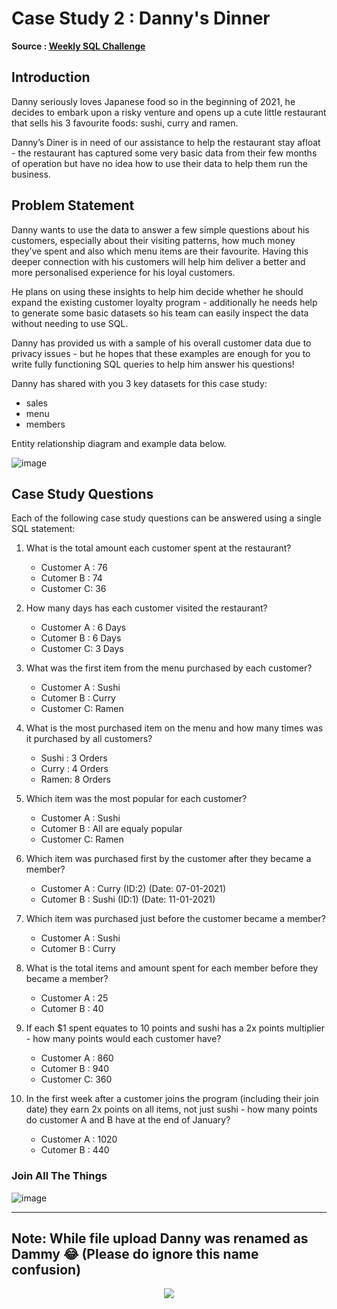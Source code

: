 # Case Study 2 : Danny's Dinner 
**Source :  [Weekly SQL Challenge](https://8weeksqlchallenge.com/case-study-1/)**

## Introduction

Danny seriously loves Japanese food so in the beginning of 2021, he decides to embark upon a risky venture and opens up a cute little restaurant that sells his 3 favourite foods: sushi, curry and ramen.

Danny’s Diner is in need of our assistance to help the restaurant stay afloat - the restaurant has captured some very basic data from their few months of operation but have no idea how to use their data to help them run the business.

## Problem Statement

Danny wants to use the data to answer a few simple questions about his customers, especially about their visiting patterns, how much money they’ve spent and also which menu items are their favourite. Having this deeper connection with his customers will help him deliver a better and more personalised experience for his loyal customers.

He plans on using these insights to help him decide whether he should expand the existing customer loyalty program - additionally he needs help to generate some basic datasets so his team can easily inspect the data without needing to use SQL.

Danny has provided us with a sample of his overall customer data due to privacy issues - but he hopes that these examples are enough for you to write fully functioning SQL queries to help him answer his questions!

Danny has shared with you 3 key datasets for this case study:

* sales
* menu
* members

Entity relationship diagram and example data below.

![image](https://user-images.githubusercontent.com/80534916/184412846-88380224-9190-4936-8159-18182e224e28.png)

## Case Study Questions

Each of the following case study questions can be answered using a single SQL statement:

1. What is the total amount each customer spent at the restaurant?
    * Customer A : 76
    * Cutomer B : 74
    * Customer C: 36

2. How many days has each customer visited the restaurant?
    * Customer A : 6 Days
    * Cutomer B : 6 Days
    * Customer C: 3 Days

3. What was the first item from the menu purchased by each customer?
    * Customer A : Sushi
    * Cutomer B : Curry
    * Customer C: Ramen

4. What is the most purchased item on the menu and how many times was it purchased by all customers?
    * Sushi : 3 Orders
    * Curry : 4 Orders
    * Ramen: 8 Orders

5. Which item was the most popular for each customer?
    * Customer A : Sushi
    * Cutomer B : All are equaly popular
    * Customer C: Ramen

6. Which item was purchased first by the customer after they became a member?
    * Customer A : Curry (ID:2) (Date: 07-01-2021)
    * Cutomer B : Sushi (ID:1) (Date: 11-01-2021)

7. Which item was purchased just before the customer became a member?
    * Customer A : Sushi
    * Cutomer B : Curry

8. What is the total items and amount spent for each member before they became a member?
    * Customer A : 25
    * Cutomer B : 40

9. If each $1 spent equates to 10 points and sushi has a 2x points multiplier - how many points would each customer have?
    * Customer A : 860
    * Cutomer B : 940
    * Customer C: 360

10. In the first week after a customer joins the program (including their join date) they earn 2x points on all items, not just sushi - how many points do customer A and B have at the end of January?
    * Customer A : 1020
    * Cutomer B : 440


### Join All The Things
![image](https://user-images.githubusercontent.com/80534916/184415955-b525c035-b9e3-472e-b167-7fb2b9973fe9.png)



















----------------------------------------------------------------------------------------------------------------------------------------------------------------------------
**Note: While file upload Danny was renamed as Dammy 😂 (Please do ignore this name confusion)**
-------------------------------------------------------------------------------------------------------------------------------------------------------------------------------
<p align="center">
<img src="http://ForTheBadge.com/images/badges/built-with-love.svg">
</p>

